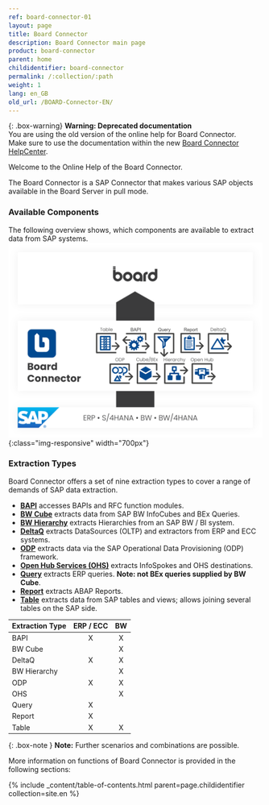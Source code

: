 ```yaml
---
ref: board-connector-01
layout: page
title: Board Connector
description: Board Connector main page
product: board-connector
parent: home
childidentifier: board-connector
permalink: /:collection/:path
weight: 1
lang: en_GB
old_url: /BOARD-Connector-EN/
---
```


{: .box-warning}
**Warning: Deprecated documentation** <br>
You are using the old version of the online help for Board Connector.<br>
Make sure to use the documentation within the new [Board Connector HelpCenter](https://helpcenter.theobald-software.com/board-connector/documentation/introduction/).

Welcome to the Online Help of the Board Connector.

The Board Connector is a SAP Connector that makes various SAP objects available in the Board Server in pull mode.

### Available Components

The following overview shows, which components are available to extract data from SAP systems. 
![Board Connector-architecture](/img/content/board/Board.png){:class="img-responsive" width="700px"}

### Extraction Types

Board Connector offers a set of nine extraction types to cover a range of demands of SAP data extraction.

- [**BAPI**](./bapis-and-function-modules) accesses BAPIs and RFC function modules.
- [**BW Cube**](./bw-infocubes-and-bex-queries) extracts data from SAP BW InfoCubes and BEx Queries.
- [**BW Hierarchy**](./bw-hierarchies) extracts Hierarchies from an SAP BW / BI system.
- [**DeltaQ**](./datasource-deltaq) extracts DataSources (OLTP) and extractors from ERP and ECC systems.
- [**ODP**](./odp) extracts data via the SAP Operational Data Provisioning (ODP) framework.
- [**Open Hub Services (OHS)**](./bw-open-hub-services) extracts InfoSpokes and OHS destinations. <!--Frage: kann man destinations extrahieren?-->
- [**Query**](./sap-queries) extracts ERP queries. **Note: not BEx queries supplied by BW Cube**.
- [**Report**](./abap-reports) extracts ABAP Reports.
- [**Table**](./table) extracts data from SAP tables and views; allows joining several tables on the SAP side.

| Extraction Type   | ERP / ECC | BW |
|-------------|:---:|:--:|
| BAPI        | X   | X  |
| BW Cube     |     | X  |
| DeltaQ      | X   | X  |
| BW Hierarchy   |     | X  |
| ODP         | X   | X |
| OHS         |     | X  |
| Query       | X   |    |
| Report | X   |    |
| Table       | X   | X  |

{: .box-note }
**Note:** Further scenarios and combinations are possible.

More information on functions of Board Connector is provided in the following sections:

{% include _content/table-of-contents.html parent=page.childidentifier collection=site.en %}

